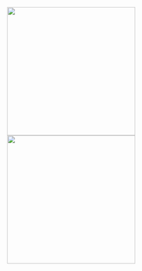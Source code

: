 <img width="300" src="https://github.com/user-attachments/assets/5af132ca-4a2c-44ac-9c10-c218f249f8e0">

<img width="300" src="https://github.com/user-attachments/assets/915570ac-8256-412b-8ec2-37c47694cd68">
